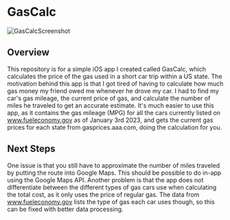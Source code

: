 # GasCalc
![GasCalcScreenshot](https://user-images.githubusercontent.com/86255323/211381137-f29a556d-dd51-485e-9fee-1799d04f7658.png)

## Overview
This repository is for a simple iOS app I created called GasCalc, which calculates the price of the gas used in a short car trip within a US state. The motivation behind this app is that I got tired of having to calculate how much gas money my friend owed me whenever he drove my car. I had to find my car's gas mileage, the current price of gas, and calculate the number of miles he traveled to get an accurate estimate. It's much easier to use this app, as it contains the gas mileage (MPG) for all the cars currently listed on www.fueleconomy.gov as of January 3rd 2023, and gets the current gas prices for each state from gasprices.aaa.com, doing the calculation for you.


## Next Steps
One issue is that you still have to approximate the number of miles traveled by putting the route into Google Maps. This should be possible to do in-app using the Google Maps API. Another problem is that the app does not differentiate between the different types of gas cars use when calculating the total cost, as it only uses the price of regular gas. The data from www.fueleconomy.gov lists the type of gas each car uses though, so this can be fixed with better data processing.

